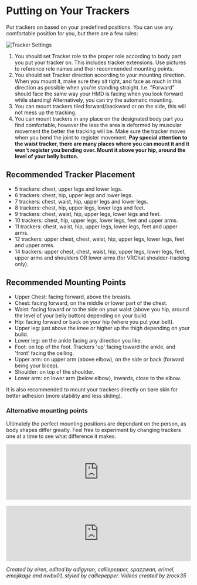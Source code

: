 # Putting on Your Trackers

Put trackers on based on your predefined positions. You can use any comfortable position for you, but there are a few rules:

![Tracker Settings](../assets/img/Tracker_Settings.png)

1. You should set Tracker role to the proper role according to body part you put your tracker on. This includes tracker extensions. Use pictures to reference role names and their recommended mounting points.
2. You should set Tracker direction according to your mounting direction. When you mount it, make sure they sit tight, and face as much in this direction as possible when you're standing straight. I.e. "Forward" should face the same way your HMD is facing when you look forward while standing! Alternatively, you can try the automatic mounting.
3. You can mount trackers tiled forward/backward or on the side, this will not mess up the tracking.
4. You can mount trackers in any place on the designated body part you find comfortable, however the less the area is deformed by muscular movement the better the tracking will be. Make sure the tracker moves when you bend the joint to register movement. **Pay special attention to the waist tracker, there are many places where you can mount it and it won't register you bending over. Mount it above your hip, around the level of your belly button.**

## Recommended Tracker Placement

- 5 trackers: chest, upper legs and lower legs.
- 6 trackers: chest, hip, upper legs and lower legs.
- 7 trackers: chest, waist, hip, upper legs and lower legs.
- 8 trackers: chest, hip, upper legs, lower legs and feet.
- 9 trackers: chest, waist, hip, upper legs, lower legs and feet.
- 10 trackers: chest, hip, upper legs, lower legs, feet and upper arms.
- 11 trackers: chest, waist, hip, upper legs, lower legs, feet and upper arms.
- 12 trackers: upper chest, chest, waist, hip, upper legs, lower legs, feet and upper arms.
- 14 trackers: upper chest, chest, waist, hip, upper legs, lower legs, feet, upper arms and shoulders OR lower arms (for VRChat shoulder-tracking only).

## Recommended Mounting Points

- Upper Chest: facing forward, above the breasts.
- Chest: facing forward, on the middle or lower part of the chest.
- Waist: facing foward or to the side on your waist (above you hip, around the level of your belly button) depending on your build.
- Hip: facing forward or back on your hip (where you put your belt).
- Upper leg: just above the knee or higher up the thigh depending on your build.
- Lower leg: on the ankle facing any direction you like.
- Foot: on top of the foot. Trackers 'up' facing toward the ankle, and 'front' facing the ceiling.
- Upper arm: on upper arm (above elbow), on the side or back (forward being your bicep).
- Shoulder: on top of the shoulder.
- Lower arm: on lower arm (below elbow), inwards, close to the elbow.

It is also recommended to mount your trackers directly on bare skin for better adhesion (more stability and less sliding).

### Alternative mounting points

Ultimately the perfect mounting positions are dependant on the person, as body shapes differ greatly. Feel free to experiment by changing trackers one at a time to see what difference it makes.

<div class="video-container">
<iframe width="100%" height="auto" src="https://www.youtube.com/embed/MMJ8843zqNM" title="YouTube video player" frameborder="0" allow="accelerometer; autoplay muted; clipboard-write; encrypted-media; gyroscope; picture-in-picture" allowfullscreen></iframe>
</div>

<br>

<div class="video-container">
<iframe width="100%" height="auto" src="https://www.youtube.com/embed/aM0jXEYQAeY" title="YouTube video player" frameborder="0" allow="accelerometer; autoplay muted; clipboard-write; encrypted-media; gyroscope; picture-in-picture" allowfullscreen></iframe>
</div>

_Created by eiren, edited by adigyran, calliepepper, spazzwan, erimel, emojikage and nwbx01, styled by calliepepper. Videos created by zrock35_
